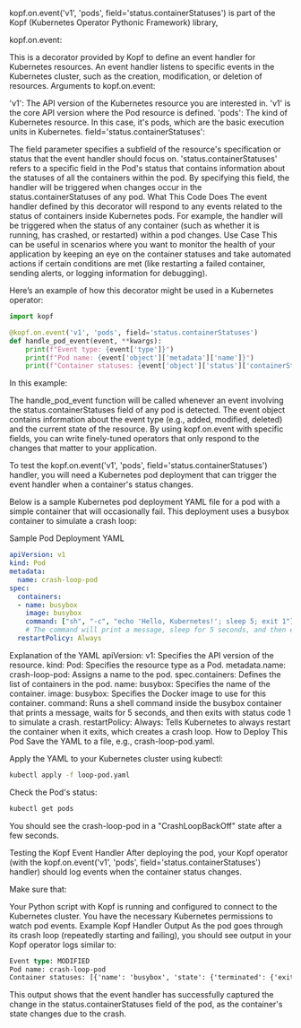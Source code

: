 kopf.on.event('v1', 'pods', field='status.containerStatuses') is part of the Kopf (Kubernetes Operator Pythonic Framework) library, 

kopf.on.event:

This is a decorator provided by Kopf to define an event handler for Kubernetes resources.
An event handler listens to specific events in the Kubernetes cluster, such as the creation, modification, or deletion of resources.
Arguments to kopf.on.event:

'v1': The API version of the Kubernetes resource you are interested in. 'v1' is the core API version where the Pod resource is defined.
'pods': The kind of Kubernetes resource. In this case, it's pods, which are the basic execution units in Kubernetes.
field='status.containerStatuses':

The field parameter specifies a subfield of the resource's specification or status that the event handler should focus on.
'status.containerStatuses' refers to a specific field in the Pod's status that contains information about the statuses of all the containers within the pod.
By specifying this field, the handler will be triggered when changes occur in the status.containerStatuses of any pod.
What This Code Does
The event handler defined by this decorator will respond to any events related to the status of containers inside Kubernetes pods.
For example, the handler will be triggered when the status of any container (such as whether it is running, has crashed, or restarted) within a pod changes.
Use Case
This can be useful in scenarios where you want to monitor the health of your application by keeping an eye on the container statuses and take automated actions if certain conditions are met (like restarting a failed container, sending alerts, or logging information for debugging).

Here’s an example of how this decorator might be used in a Kubernetes operator:

```python
import kopf

@kopf.on.event('v1', 'pods', field='status.containerStatuses')
def handle_pod_event(event, **kwargs):
    print(f"Event type: {event['type']}")
    print(f"Pod name: {event['object']['metadata']['name']}")
    print(f"Container statuses: {event['object']['status']['containerStatuses']}")

```


In this example:

The handle_pod_event function will be called whenever an event involving the status.containerStatuses field of any pod is detected.
The event object contains information about the event type (e.g., added, modified, deleted) and the current state of the resource.
By using kopf.on.event with specific fields, you can write finely-tuned operators that only respond to the changes that matter to your application.


To test the kopf.on.event('v1', 'pods', field='status.containerStatuses') handler, you will need a Kubernetes pod deployment that can trigger the event handler when a container's status changes.

Below is a sample Kubernetes pod deployment YAML file for a pod with a simple container that will occasionally fail. This deployment uses a busybox container to simulate a crash loop:

Sample Pod Deployment YAML

```yaml
apiVersion: v1
kind: Pod
metadata:
  name: crash-loop-pod
spec:
  containers:
  - name: busybox
    image: busybox
    command: ["sh", "-c", "echo 'Hello, Kubernetes!'; sleep 5; exit 1"]
    # The command will print a message, sleep for 5 seconds, and then exit with status 1, simulating a crash.
  restartPolicy: Always

```
Explanation of the YAML
apiVersion: v1: Specifies the API version of the resource.
kind: Pod: Specifies the resource type as a Pod.
metadata.name: crash-loop-pod: Assigns a name to the pod.
spec.containers: Defines the list of containers in the pod.
name: busybox: Specifies the name of the container.
image: busybox: Specifies the Docker image to use for this container.
command: Runs a shell command inside the busybox container that prints a message, waits for 5 seconds, and then exits with status code 1 to simulate a crash.
restartPolicy: Always: Tells Kubernetes to always restart the container when it exits, which creates a crash loop.
How to Deploy This Pod
Save the YAML to a file, e.g., crash-loop-pod.yaml.

Apply the YAML to your Kubernetes cluster using kubectl:

```bash
kubectl apply -f loop-pod.yaml
```

Check the Pod's status:

```bash
kubectl get pods
```

You should see the crash-loop-pod in a "CrashLoopBackOff" state after a few seconds.

Testing the Kopf Event Handler
After deploying the pod, your Kopf operator (with the kopf.on.event('v1', 'pods', field='status.containerStatuses') handler) should log events when the container status changes.

Make sure that:

Your Python script with Kopf is running and configured to connect to the Kubernetes cluster.
You have the necessary Kubernetes permissions to watch pod events.
Example Kopf Handler Output
As the pod goes through its crash loop (repeatedly starting and failing), you should see output in your Kopf operator logs similar to:

```rust
Event type: MODIFIED
Pod name: crash-loop-pod
Container statuses: [{'name': 'busybox', 'state': {'terminated': {'exitCode': 1, 'reason': 'Error'}}}]
```
This output shows that the event handler has successfully captured the change in the status.containerStatuses field of the pod, as the container's state changes due to the crash.
